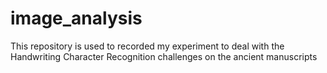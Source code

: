 # image_analysis
This repository is used to recorded my experiment to deal with the Handwriting Character Recognition challenges on the ancient manuscripts
